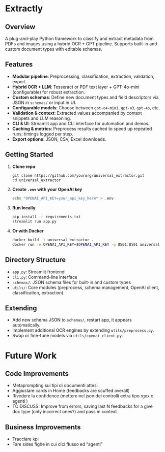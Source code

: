 # Extractly

## Overview
A plug-and-play Python framework to classify and extract metadata from PDFs and images using a hybrid OCR + GPT pipeline. Supports built-in and custom document types with editable schemas.

## Features
- **Modular pipeline**: Preprocessing, classification, extraction, validation, export.
- **Hybrid OCR + LLM**: Tesseract or PDF text layer + GPT-4o-mini (configurable) for robust extraction.
- **Custom schemas**: Define new document types and field descriptors via JSON in `schemas/` or input in UI.
- **Configurable models**: Choose between `gpt-o4-mini`, `gpt-o3`, `gpt-4o`, etc.
- **Validation & context**: Extracted values accompanied by context snippets and LLM reasoning.
- **CLI & UI**: Streamlit app and CLI interface for automation and demos.
- **Caching & metrics**: Preprocess results cached to speed up repeated runs; timings logged per step.
- **Export options**: JSON, CSV, Excel downloads.

## Getting Started
1. **Clone repo**
   ```bash
   git clone https://github.com/yourorg/universal_extractor.git
   cd universal_extractor
   ```
2. **Create `.env` with your OpenAI key**
   ```bash
   echo "OPENAI_API_KEY=your_api_key_here" > .env
   ```
3. **Run locally**
   ```bash
   pip install -r requirements.txt
   streamlit run app.py
   ```
4. **Or with Docker**
   ```bash
   docker build -t universal_extractor .
   docker run -e OPENAI_API_KEY=$OPENAI_API_KEY -p 8501:8501 universal_extractor
   ```

## Directory Structure
- `app.py`: Streamlit frontend
- `cli.py`: Command-line interface
- `schemas/`: JSON schema files for built-in and custom types
- `utils/`: Core modules (preprocess, schema management, OpenAI client, classification, extraction)


## Extending
- Add new schema JSON to `schemas/`, restart app, it appears automatically.
- Implement additional OCR engines by extending `utils/preprocess.py`.
- Swap or fine-tune models via `utils/openai_client.py`.


# Future Work

## Code Improvements
- Metaprompting sui tipi di documenti attesi
- Aggiustare cards in Home (feedbacks are scuffed overall)
- Rivedere la confidence (mettere nel json dei controlli extra tipo rgex o agenti )
- TO DISCUSS: Improve from errors, saving last N feedbacks for a give doc type (only incorrect ones?) and pass in context

## Business Improvements
- Tracciare kpi
- Fare sides fighe in cui dici flusso ed “agenti”
